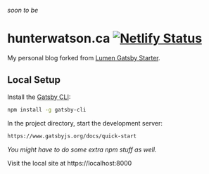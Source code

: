 _soon to be_
# hunterwatson.ca  [![Netlify Status](https://api.netlify.com/api/v1/badges/c0d2a9eb-0eff-4d71-9666-ee5a76b9d428/deploy-status)](https://app.netlify.com/sites/hunterwatson/deploys)

My personal blog forked from [Lumen Gatsby Starter](https://github.com/alxshelepenok/gatsby-starter-lumen).

## Local Setup

Install the [Gatsby CLI](https://www.gatsbyjs.org/docs/quick-start):

```bash
npm install -g gatsby-cli
```

In the project directory, start the development server:

```bash
https://www.gatsbyjs.org/docs/quick-start
```

_You might have to do some extra npm stuff as well._

Visit the local site at https://localhost:8000
